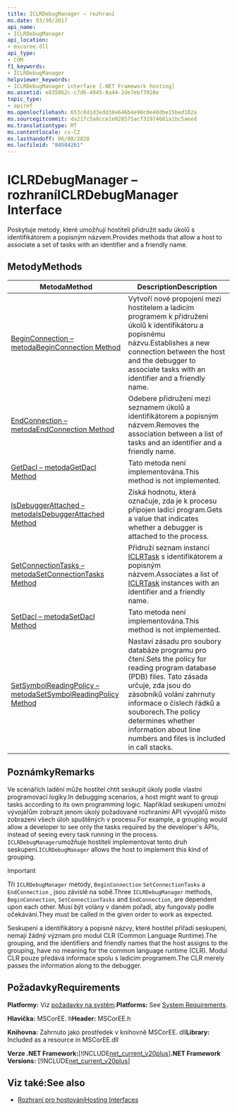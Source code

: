 ```yaml
---
title: ICLRDebugManager – rozhraní
ms.date: 03/30/2017
api_name:
- ICLRDebugManager
api_location:
- mscoree.dll
api_type:
- COM
f1_keywords:
- ICLRDebugManager
helpviewer_keywords:
- ICLRDebugManager interface [.NET Framework hosting]
ms.assetid: e835062c-c7d6-4945-8a44-2de7ebf3928e
topic_type:
- apiref
ms.openlocfilehash: 653c8d1d3edd38e646b4e90c0e48dbe15bed102a
ms.sourcegitcommit: da21fc5a8cce1e028575acf31974681a1bc5aeed
ms.translationtype: MT
ms.contentlocale: cs-CZ
ms.lasthandoff: 06/08/2020
ms.locfileid: "84504261"
---
```

# <a name="iclrdebugmanager-interface"></a><span data-ttu-id="d6330-102">ICLRDebugManager – rozhraní</span><span class="sxs-lookup"><span data-stu-id="d6330-102">ICLRDebugManager Interface</span></span>
<span data-ttu-id="d6330-103">Poskytuje metody, které umožňují hostiteli přidružit sadu úkolů s identifikátorem a popisným názvem.</span><span class="sxs-lookup"><span data-stu-id="d6330-103">Provides methods that allow a host to associate a set of tasks with an identifier and a friendly name.</span></span>  
  
## <a name="methods"></a><span data-ttu-id="d6330-104">Metody</span><span class="sxs-lookup"><span data-stu-id="d6330-104">Methods</span></span>  
  
|<span data-ttu-id="d6330-105">Metoda</span><span class="sxs-lookup"><span data-stu-id="d6330-105">Method</span></span>|<span data-ttu-id="d6330-106">Description</span><span class="sxs-lookup"><span data-stu-id="d6330-106">Description</span></span>|  
|------------|-----------------|  
|[<span data-ttu-id="d6330-107">BeginConnection – metoda</span><span class="sxs-lookup"><span data-stu-id="d6330-107">BeginConnection Method</span></span>](iclrdebugmanager-beginconnection-method.md)|<span data-ttu-id="d6330-108">Vytvoří nové propojení mezi hostitelem a ladicím programem k přidružení úkolů k identifikátoru a popisnému názvu.</span><span class="sxs-lookup"><span data-stu-id="d6330-108">Establishes a new connection between the host and the debugger to associate tasks with an identifier and a friendly name.</span></span>|  
|[<span data-ttu-id="d6330-109">EndConnection – metoda</span><span class="sxs-lookup"><span data-stu-id="d6330-109">EndConnection Method</span></span>](iclrdebugmanager-endconnection-method.md)|<span data-ttu-id="d6330-110">Odebere přidružení mezi seznamem úkolů a identifikátorem a popisným názvem.</span><span class="sxs-lookup"><span data-stu-id="d6330-110">Removes the association between a list of tasks and an identifier and a friendly name.</span></span>|  
|[<span data-ttu-id="d6330-111">GetDacl – metoda</span><span class="sxs-lookup"><span data-stu-id="d6330-111">GetDacl Method</span></span>](iclrdebugmanager-getdacl-method.md)|<span data-ttu-id="d6330-112">Tato metoda není implementována.</span><span class="sxs-lookup"><span data-stu-id="d6330-112">This method is not implemented.</span></span>|  
|[<span data-ttu-id="d6330-113">IsDebuggerAttached – metoda</span><span class="sxs-lookup"><span data-stu-id="d6330-113">IsDebuggerAttached Method</span></span>](iclrdebugmanager-isdebuggerattached-method.md)|<span data-ttu-id="d6330-114">Získá hodnotu, která označuje, zda je k procesu připojen ladicí program.</span><span class="sxs-lookup"><span data-stu-id="d6330-114">Gets a value that indicates whether a debugger is attached to the process.</span></span>|  
|[<span data-ttu-id="d6330-115">SetConnectionTasks – metoda</span><span class="sxs-lookup"><span data-stu-id="d6330-115">SetConnectionTasks Method</span></span>](iclrdebugmanager-setconnectiontasks-method.md)|<span data-ttu-id="d6330-116">Přidruží seznam instancí [ICLRTask](iclrtask-interface.md) s identifikátorem a popisným názvem.</span><span class="sxs-lookup"><span data-stu-id="d6330-116">Associates a list of [ICLRTask](iclrtask-interface.md) instances with an identifier and a friendly name.</span></span>|  
|[<span data-ttu-id="d6330-117">SetDacl – metoda</span><span class="sxs-lookup"><span data-stu-id="d6330-117">SetDacl Method</span></span>](iclrdebugmanager-setdacl-method.md)|<span data-ttu-id="d6330-118">Tato metoda není implementována.</span><span class="sxs-lookup"><span data-stu-id="d6330-118">This method is not implemented.</span></span>|  
|[<span data-ttu-id="d6330-119">SetSymbolReadingPolicy – metoda</span><span class="sxs-lookup"><span data-stu-id="d6330-119">SetSymbolReadingPolicy Method</span></span>](iclrdebugmanager-setsymbolreadingpolicy-method.md)|<span data-ttu-id="d6330-120">Nastaví zásadu pro soubory databáze programu pro čtení.</span><span class="sxs-lookup"><span data-stu-id="d6330-120">Sets the policy for reading program database (PDB) files.</span></span> <span data-ttu-id="d6330-121">Tato zásada určuje, zda jsou do zásobníků volání zahrnuty informace o číslech řádků a souborech.</span><span class="sxs-lookup"><span data-stu-id="d6330-121">The policy determines whether information about line numbers and files is included in call stacks.</span></span>|  
  
## <a name="remarks"></a><span data-ttu-id="d6330-122">Poznámky</span><span class="sxs-lookup"><span data-stu-id="d6330-122">Remarks</span></span>  
 <span data-ttu-id="d6330-123">Ve scénářích ladění může hostitel chtít seskupit úkoly podle vlastní programovací logiky.</span><span class="sxs-lookup"><span data-stu-id="d6330-123">In debugging scenarios, a host might want to group tasks according to its own programming logic.</span></span> <span data-ttu-id="d6330-124">Například seskupení umožní vývojářům zobrazit jenom úkoly požadované rozhraními API vývojářů místo zobrazení všech úloh spuštěných v procesu.</span><span class="sxs-lookup"><span data-stu-id="d6330-124">For example, a grouping would allow a developer to see only the tasks required by the developer's APIs, instead of seeing every task running in the process.</span></span> <span data-ttu-id="d6330-125">`ICLRDebugManager`umožňuje hostiteli implementovat tento druh seskupení.</span><span class="sxs-lookup"><span data-stu-id="d6330-125">`ICLRDebugManager` allows the host to implement this kind of grouping.</span></span>  
  
> [!IMPORTANT]
> <span data-ttu-id="d6330-126">Tři `ICLRDebugManager` metody, `BeginConnection` `SetConnectionTasks` a `EndConnection` , jsou závislé na sobě.</span><span class="sxs-lookup"><span data-stu-id="d6330-126">Three `ICLRDebugManager` methods, `BeginConnection`, `SetConnectionTasks` and `EndConnection`, are dependent upon each other.</span></span> <span data-ttu-id="d6330-127">Musí být volány v daném pořadí, aby fungovaly podle očekávání.</span><span class="sxs-lookup"><span data-stu-id="d6330-127">They must be called in the given order to work as expected.</span></span>  
  
 <span data-ttu-id="d6330-128">Seskupení a identifikátory a popisné názvy, které hostitel přiřadí seskupení, nemají žádný význam pro modul CLR (Common Language Runtime).</span><span class="sxs-lookup"><span data-stu-id="d6330-128">The grouping, and the identifiers and friendly names that the host assigns to the grouping, have no meaning for the common language runtime (CLR).</span></span> <span data-ttu-id="d6330-129">Modul CLR pouze předává informace spolu s ladicím programem.</span><span class="sxs-lookup"><span data-stu-id="d6330-129">The CLR merely passes the information along to the debugger.</span></span>  
  
## <a name="requirements"></a><span data-ttu-id="d6330-130">Požadavky</span><span class="sxs-lookup"><span data-stu-id="d6330-130">Requirements</span></span>  
 <span data-ttu-id="d6330-131">**Platformy:** Viz [požadavky na systém](../../get-started/system-requirements.md).</span><span class="sxs-lookup"><span data-stu-id="d6330-131">**Platforms:** See [System Requirements](../../get-started/system-requirements.md).</span></span>  
  
 <span data-ttu-id="d6330-132">**Hlavička:** MSCorEE. h</span><span class="sxs-lookup"><span data-stu-id="d6330-132">**Header:** MSCorEE.h</span></span>  
  
 <span data-ttu-id="d6330-133">**Knihovna:** Zahrnuto jako prostředek v knihovně MSCorEE. dll</span><span class="sxs-lookup"><span data-stu-id="d6330-133">**Library:** Included as a resource in MSCorEE.dll</span></span>  
  
 <span data-ttu-id="d6330-134">**Verze .NET Framework:**[!INCLUDE[net_current_v20plus](../../../../includes/net-current-v20plus-md.md)]</span><span class="sxs-lookup"><span data-stu-id="d6330-134">**.NET Framework Versions:** [!INCLUDE[net_current_v20plus](../../../../includes/net-current-v20plus-md.md)]</span></span>  
  
## <a name="see-also"></a><span data-ttu-id="d6330-135">Viz také:</span><span class="sxs-lookup"><span data-stu-id="d6330-135">See also</span></span>

- [<span data-ttu-id="d6330-136">Rozhraní pro hostování</span><span class="sxs-lookup"><span data-stu-id="d6330-136">Hosting Interfaces</span></span>](hosting-interfaces.md)
